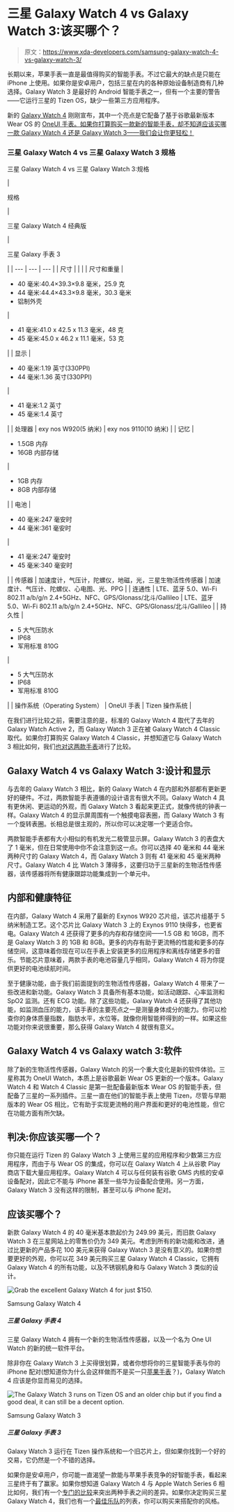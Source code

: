 # 三星 Galaxy Watch 4 vs Galaxy Watch 3:该买哪个？

> 原文：<https://www.xda-developers.com/samsung-galaxy-watch-4-vs-galaxy-watch-3/>

长期以来，苹果手表一直是最值得购买的智能手表。不过它最大的缺点是只能在 iPhone 上使用。如果你是安卓用户，包括三星在内的各种原始设备制造商有几种选择。Galaxy Watch 3 是最好的 Android 智能手表之一，但有一个主要的警告——它运行三星的 Tizen OS，缺少一些第三方应用程序。

新的 [Galaxy Watch 4](https://www.xda-developers.com/samsung-galaxy-watch-4/) 刚刚宣布，其中一个亮点是它配备了基于谷歌最新版本 Wear OS 的 [OneUI 手表。如果你打算购买一款新的智能手表，却不知道应该买哪一款 Galaxy Watch 4 还是 Galaxy Watch 3——我们会让你更轻松！](https://www.xda-developers.com/wear-os-3-galaxy-watch-4-oneui-watch-review/)

### 三星 Galaxy Watch 4 vs 三星 Galaxy Watch 3 规格

三星 Galaxy Watch 4 vs 三星 Galaxy Watch 3:规格

| 

规格

 | 

三星 Galaxy Watch 4 经典版

 | 

三星 Galaxy 手表 3

 |
| --- | --- | --- |
| 尺寸 |  |  |
| 尺寸和重量 | 

*   40 毫米:40.4×39.3×9.8 毫米，25.9 克
*   44 毫米:44.4×43.3×9.8 毫米，30.3 毫米
*   铝制外壳

 | 

*   41 毫米:41.0 x 42.5 x 11.3 毫米，48 克
*   45 毫米:45.0 x 46.2 x 11.1 毫米，53 克

 |
| 显示 | 

*   40 毫米:1.19 英寸(330PPI)
*   44 毫米:1.36 英寸(330PPI)

 | 

*   41 毫米:1.2 英寸
*   45 毫米:1.4 英寸

 |
| 处理器 | exy nos W920(5 纳米) | exy nos 9110(10 纳米) |
| 记忆 | 

*   1.5GB 内存
*   16GB 内部存储

 | 

*   1GB 内存
*   8GB 内部存储

 |
| 电池 | 

*   40 毫米:247 毫安时
*   44 毫米:361 毫安时

 | 

*   41 毫米:247 毫安时
*   45 毫米:340 毫安时

 |
| 传感器 | 加速度计，气压计，陀螺仪，地磁，光，三星生物活性传感器 | 加速度计、气压计、陀螺仪、心电图、光、PPG |
| 连通性 | LTE、蓝牙 5.0、Wi-Fi 802.11 a/b/g/n 2.4+5GHz、NFC、GPS/Glonass/北斗/Gallileo | LTE、蓝牙 5.0、Wi-Fi 802.11 a/b/g/n 2.4+5GHz、NFC、GPS/Glonass/北斗/Gallileo |
| 持久性 | 

*   5 大气压防水
*   IP68
*   军用标准 810G

 | 

*   5 大气压防水
*   IP68
*   军用标准 810G

 |
| 操作系统（Operating System） | OneUI 手表 | Tizen 操作系统 |

在我们进行比较之前，需要注意的是，标准的 Galaxy Watch 4 取代了去年的 Galaxy Watch Active 2，而 Galaxy Watch 3 正在被 Galaxy Watch 4 Classic 取代。如果你打算购买 Galaxy Watch 4 Classic，并想知道它与 Galaxy Watch 3 相比如何，我们[也对这两款手表](https://www.xda-developers.com/samsung-galaxy-watch-4-classic-vs-galaxy-watch-3/)进行了比较。

## Galaxy Watch 4 vs Galaxy Watch 3:设计和显示

与去年的 Galaxy Watch 3 相比，新的 Galaxy Watch 4 在内部和外部都有更新更好的硬件。不过，两款智能手表遵循的设计语言有很大不同。Galaxy Watch 4 具有更休闲、更运动的外观，而 Galaxy Watch 3 看起来更正式，就像传统的钟表一样。Galaxy Watch 4 的显示屏周围有一个触摸电容表圈，而 Galaxy Watch 3 有一个旋转表圈。长相总是很主观的，所以你可以决定哪一个更适合你。

两款智能手表都有大小相似的有机发光二极管显示屏。Galaxy Watch 3 的表盘大了 1 毫米，但在日常使用中你不会注意到这一点。你可以选择 40 毫米和 44 毫米两种尺寸的 Galaxy Watch 4，而 Galaxy Watch 3 则有 41 毫米和 45 毫米两种尺寸。Galaxy Watch 4 比 Watch 3 薄得多，这要归功于三星新的生物活性传感器，该传感器将所有健康跟踪功能集成到一个单元中。

## 内部和健康特征

在内部，Galaxy Watch 4 采用了最新的 Exynos W920 芯片组，该芯片组基于 5 纳米制造工艺。这个芯片比 Galaxy Watch 3 上的 Exynos 9110 快得多，也更省电。Galaxy Watch 4 还获得了更多的内存和存储空间——1.5 GB 和 16GB，而不是 Galaxy Watch 3 的 1GB 和 8GB。更多的内存有助于更流畅的性能和更多的存储空间，这意味着你现在可以在手表上安装更多的应用程序和离线存储更多的音乐。节能芯片意味着，两款手表的电池容量几乎相同，Galaxy Watch 4 将为你提供更好的电池续航时间。

至于健康功能，由于我们前面提到的生物活性传感器，Galaxy Watch 4 带来了一些改进和新功能。Galaxy Watch 3 具备所有基本功能，如活动跟踪、心率监测和 SpO2 监测。还有 ECG 功能。除了这些功能，Galaxy Watch 4 还获得了其他功能，如监测血压的能力，该手表的主要亮点之一是测量身体成分的能力。你可以检查你的身体质量指数，脂肪水平，水位等。就像你用智能秤得到的一样。如果这些功能对你来说很重要，那么获得 Galaxy Watch 4 就很有意义。

## Galaxy Watch 4 vs Galaxy watch 3:软件

除了新的生物活性传感器，Galaxy Watch 的另一个重大变化是新的软件体验。三星称其为 OneUI Watch，本质上是谷歌最新 Wear OS 更新的一个版本。Galaxy Watch 4 和 Watch 4 Classic 是第一批配备最新版本 Wear OS 的智能手表，但配备了三星的一系列插件。三星一直在他们的智能手表上使用 Tizen，尽管与早期版本的 Wear OS 相比，它有助于实现更流畅的用户界面和更好的电池性能，但它在功能方面有所欠缺。

## 判决:你应该买哪一个？

你只能在运行 Tizen 的 Galaxy Watch 3 上使用三星的应用程序和少数第三方应用程序，而由于与 Wear OS 的集成，你可以在 Galaxy Watch 4 上从谷歌 Play 商店下载大量应用程序。Galaxy Watch 4 可以与任何装有谷歌 GMS 内核的安卓设备配对，因此它不能与 iPhone 甚至一些华为设备配合使用。另一方面，Galaxy Watch 3 没有这样的限制，甚至可以与 iPhone 配对。

## 应该买哪个？

新款 Galaxy Watch 4 的 40 毫米基本款起价为 249.99 美元，而旧款 Galaxy Watch 3 在三星网站上的零售价仍为 349 美元。考虑到所有的新功能和改进，通过比更新的产品多花 100 美元来获得 Galaxy Watch 3 是没有意义的。如果你想要更好的外观，你可以花 349 美元购买三星 Galaxy Watch 4 Classic，它拥有 Galaxy Watch 4 的所有功能，以及不锈钢机身和与 Galaxy Watch 3 类似的设计。

 <picture>![Grab the excellent Galaxy Watch 4 for just $150.](img/72f38040b4b14a43a2d8179e06fb5fb0.png)</picture> 

Samsung Galaxy Watch 4

##### 三星 Galaxy 手表 4

三星 Galaxy Watch 4 拥有一个新的生物活性传感器，以及一个名为 One UI Watch 的新的统一软件平台。

除非你在 Galaxy Watch 3 上买得很划算，或者你想将你的三星智能手表与你的 iPhone 配对(想知道你为什么会这样做而不是买一只[苹果手表](https://www.xda-developers.com/best-apple-watch/)？)，Galaxy Watch 4 应该是你显而易见的选择。

 <picture>![The Galaxy Watch 3 runs on Tizen OS and an older chip but if you find a good deal, it can still be a decent option.](img/d90c297e6fa0d692901a590aff26ba25.png)</picture> 

Samsung Galaxy Watch 3

##### 三星 Galaxy 手表 3

Galaxy Watch 3 运行在 Tizen 操作系统和一个旧芯片上，但如果你找到一个好的交易，它仍然是一个不错的选择。

如果你是安卓用户，你可能一直渴望一款能与苹果手表竞争的好智能手表，看起来三星终于有了赢家。如果你想知道 Galaxy Watch 4 与 Apple Watch Series 6 相比如何，我们有一个[专门的比较](https://www.xda-developers.com/samsung-galaxy-watch-4-vs-galaxy-watch-active-2/)来突出两种手表之间的差异。如果你决定购买三星 Galaxy Watch 4，我们也有一个[最佳乐队](https://www.xda-developers.com/best-galaxy-watch-4-bands/)的列表，你可以购买来搭配你的风格。